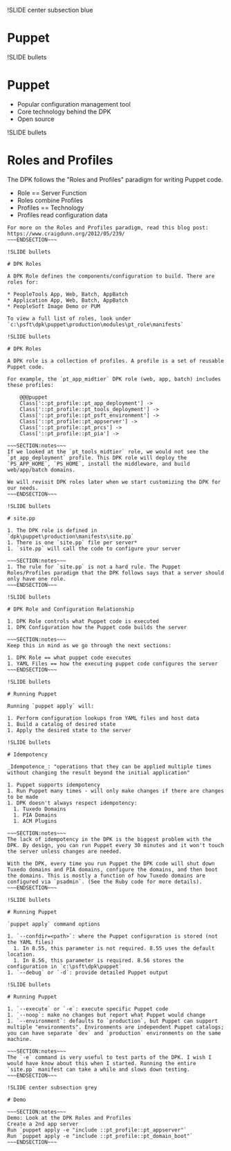 !SLIDE center subsection blue

# Puppet

!SLIDE bullets

# Puppet

* Popular configuration management tool
* Core technology behind the DPK
* Open source

!SLIDE bullets

# Roles and Profiles

The DPK follows the "Roles and Profiles" paradigm for writing Puppet code.

* Role == Server Function
* Roles combine Profiles
* Profiles == Technology
* Profiles read configuration data

~~~SECTION:notes~~~
For more on the Roles and Profiles paradigm, read this blog post: https://www.craigdunn.org/2012/05/239/
~~~ENDSECTION~~~

!SLIDE bullets

# DPK Roles

A DPK Role defines the components/configuration to build. There are roles for:

* PeopleTools App, Web, Batch, AppBatch
* Application App, Web, Batch, AppBatch
* PeopleSoft Image Demo or PUM

To view a full list of roles, look under `c:\psft\dpk\puppet\production\modules\pt_role\manifests`

!SLIDE bullets

# DPK Roles

A DPK role is a collection of profiles. A profile is a set of reusable Puppet code.

For example, the `pt_app_midtier` DPK role (web, app, batch) includes these profiles:

    @@@puppet
    Class['::pt_profile::pt_app_deployment'] ->
    Class['::pt_profile::pt_tools_deployment'] ->
    Class['::pt_profile::pt_psft_environment'] ->
    Class['::pt_profile::pt_appserver'] ->
    Class['::pt_profile::pt_prcs'] ->
    Class['::pt_profile::pt_pia'] ->

~~~SECTION:notes~~~
If we looked at the `pt_tools_midtier` role, we would not see the `pt_app_deployment` profile. This DPK role will deploy the `PS_APP_HOME`, `PS_HOME`, install the middleware, and build web/app/batch domains.

We will revisit DPK roles later when we start customizing the DPK for our needs.
~~~ENDSECTION~~~

!SLIDE bullets

# site.pp

1. The DPK role is defined in `dpk\puppet\production\manifests\site.pp`
1. There is one `site.pp` file per server*
1. `site.pp` will call the code to configure your server

~~~SECTION:notes~~~
1. The rule for `site.pp` is not a hard rule. The Puppet Roles/Profiles paradigm that the DPK follows says that a server should only have one role.
~~~ENDSECTION~~~

!SLIDE bullets

# DPK Role and Configuration Relationship

1. DPK Role controls what Puppet code is executed
1. DPK Configuration how the Puppet code builds the server

~~~SECTION:notes~~~
Keep this in mind as we go through the next sections: 

1. DPK Role == what puppet code executes
1. YAML Files == how the executing puppet code configures the server
~~~ENDSECTION~~~

!SLIDE bullets

# Running Puppet

Running `puppet apply` will:

1. Perform configuration lookups from YAML files and host data
1. Build a catalog of desired state
1. Apply the desired state to the server

!SLIDE bullets

# Idempotency

_Idempotence_: "operations that they can be applied multiple times without changing the result beyond the initial application"

1. Puppet supports idempotency
1. Run Puppet many times - will only make changes if there are changes to be made
1. DPK doesn't always respect idempotency:
  1. Tuxedo Domains
  1. PIA Domains
  1. ACM Plugins

~~~SECTION:notes~~~
The lack of idempotency in the DPK is the biggest problem with the DPK. By design, you can run Puppet every 30 minutes and it won't touch the server unless changes are needed.

With the DPK, every time you run Puppet the DPK code will shut down Tuxedo domains and PIA domains, configure the domains, and then boot the domains. This is mostly a function of how Tuxedo domains are configured via `psadmin`. (See the Ruby code for more details).
~~~ENDSECTION~~~

!SLIDE bullets

# Running Puppet

`puppet apply` command options

1. `--confdir=<path>`: where the Puppet configuration is stored (not the YAML files)
  1. In 8.55, this parameter is not required. 8.55 uses the default location.
  1. In 8.56, this parameter is required. 8.56 stores the configuration in `c:\psft\dpk\puppet`
1. `--debug` or `-d`: provide detailed Puppet output

!SLIDE bullets

# Running Puppet

1. `--execute` or `-e`: execute specific Puppet code
1. `--noop`: make no changes but report what Puppet would change
1. `--environment`: defaults to `production`, but Puppet can support multiple "environments". Environments are independent Puppet catalogs; you can have separate `dev` and `production` environments on the same machine.

~~~SECTION:notes~~~
The `-e` command is very useful to test parts of the DPK. I wish I would have know about this when I started. Running the entire `site.pp` manifest can take a while and slows down testing.
~~~ENDSECTION~~~

!SLIDE center subsection grey

# Demo

~~~SECTION:notes~~~
Demo: Look at the DPK Roles and Profiles
Create a 2nd app server
Run `puppet apply -e "include ::pt_profile::pt_appserver"`
Run `puppet apply -e "include ::pt_profile::pt_domain_boot"`
~~~ENDSECTION~~~